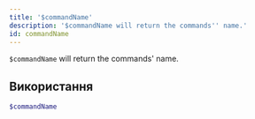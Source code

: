 ```yaml
---
title: '$commandName'
description: '$commandName will return the commands'' name.'
id: commandName
---
```


`$commandName` will return the commands' name.

## Використання

```php
$commandName
```
